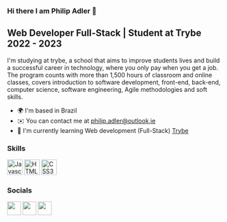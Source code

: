 ### Hi there I am Philip Adler 👋

## Web Developer Full-Stack | Student at Trybe 2022 - 2023

I'm studying at trybe, a school that aims to improve students lives and build a successful career in technology, where you only pay when you get a job. The program counts with more than 1,500 hours of classroom and online classes, covers introduction to software development, front-end, back-end, computer science, software engineering, Agile methodologies and soft skills.

-   🌍  I'm based in Brazil
-   ✉️  You can contact me at [philip.adler@outlook,ie](mailto:philip.adler@outlook.ie)
-   🚀  I'm currently learning Web development (Full-Stack) [Trybe](http://www.betrybe.com/)

### Skills

<p align="left">
<a href="https://developer.mozilla.org/en-US/docs/Web/JavaScript" target="_blank" rel="noreferrer"><img src="https://raw.githubusercontent.com/danielcranney/readme-generator/main/public/icons/skills/javascript-colored.svg" width="36" height="36" alt="Javascript" /></a>
<a href="https://developer.mozilla.org/en-US/docs/Glossary/HTML5" target="_blank" rel="noreferrer"><img src="https://raw.githubusercontent.com/danielcranney/readme-generator/main/public/icons/skills/html5-colored.svg" width="36" height="36" alt="HTML5" /></a>
<a href="https://www.w3.org/TR/CSS/#css" target="_blank" rel="noreferrer"><img src="https://raw.githubusercontent.com/danielcranney/readme-generator/main/public/icons/skills/css3-colored.svg" width="36" height="36" alt="CSS3" /></a>
</p>

### Socials

<a href="https://www.github.com/TheAdler91" target="_blank" rel="noreferrer"><img src="https://raw.githubusercontent.com/danielcranney/readme-generator/main/public/icons/socials/github.svg" width="32" height="32" /></a> <a href="http://www.instagram.com/phiadler" target="_blank" rel="noreferrer"><img src="https://raw.githubusercontent.com/danielcranney/readme-generator/main/public/icons/socials/instagram.svg" width="32" height="32" /></a> <a href="https://www.linkedin.com/in/philippereira/" target="_blank" rel="noreferrer"><img src="https://raw.githubusercontent.com/danielcranney/readme-generator/main/public/icons/socials/linkedin.svg" width="32" height="32" /></a></p>
